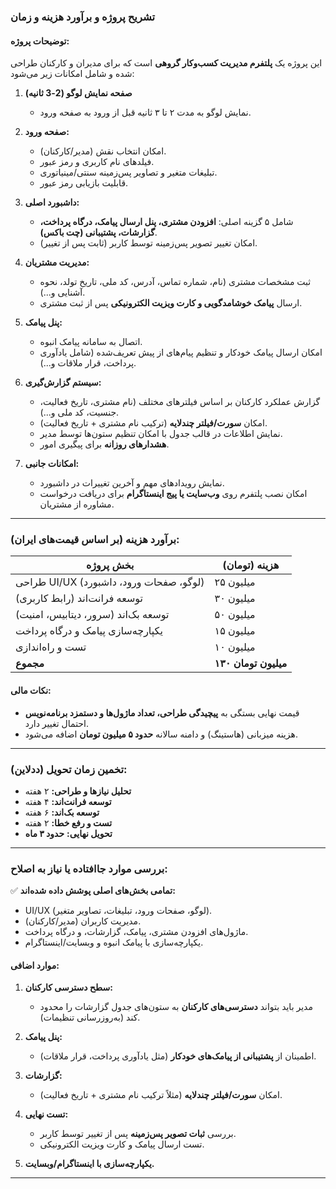 ### **تشریح پروژه و برآورد هزینه و زمان**

#### **توضیحات پروژه:**
این پروژه یک **پلتفرم مدیریت کسب‌وکار گروهی** است که برای مدیران و کارکنان طراحی شده و شامل امکانات زیر می‌شود:

1. **صفحه نمایش لوگو (2-3 ثانیه)**  
   - نمایش لوگو به مدت ۲ تا ۳ ثانیه قبل از ورود به صفحه ورود.

2. **صفحه ورود:**  
   - امکان انتخاب نقش (مدیر/کارکنان).
   - فیلدهای نام کاربری و رمز عبور.
   - تبلیغات متغیر و تصاویر پس‌زمینه سنتی/مینیاتوری.
   - قابلیت بازیابی رمز عبور.

3. **داشبورد اصلی:**  
   - شامل ۵ گزینه اصلی: **افزودن مشتری، پنل ارسال پیامک، درگاه پرداخت، گزارشات، پشتیبانی (چت باکس)**.
   - امکان تغییر تصویر پس‌زمینه توسط کاربر (ثابت پس از تغییر).

4. **مدیریت مشتریان:**  
   - ثبت مشخصات مشتری (نام، شماره تماس، آدرس، کد ملی، تاریخ تولد، نحوه آشنایی و...).
   - ارسال **پیامک خوشامدگویی و کارت ویزیت الکترونیکی** پس از ثبت مشتری.

5. **پنل پیامک:**  
   - اتصال به سامانه پیامک انبوه.
   - امکان ارسال پیامک خودکار و تنظیم پیام‌های از پیش تعریف‌شده (شامل یادآوری پرداخت، قرار ملاقات و...).

6. **سیستم گزارش‌گیری:**  
   - گزارش عملکرد کارکنان بر اساس فیلترهای مختلف (نام مشتری، تاریخ فعالیت، جنسیت، کد ملی و...).
   - امکان **سورت/فیلتر چندلایه** (ترکیب نام مشتری + تاریخ فعالیت).
   - نمایش اطلاعات در قالب جدول با امکان تنظیم ستون‌ها توسط مدیر.
   - **هشدارهای روزانه** برای پیگیری امور.

7. **امکانات جانبی:**  
   - نمایش رویدادهای مهم و آخرین تغییرات در داشبورد.
   - امکان نصب پلتفرم روی **وب‌سایت یا پیج اینستاگرام** برای دریافت درخواست مشاوره از مشتریان.

---

### **برآورد هزینه (بر اساس قیمت‌های ایران):**  
| بخش پروژه                               | هزینه (تومان)      |  
|------------------------------------------|---------------------|  
| طراحی UI/UX (لوگو، صفحات ورود، داشبورد) | ۲۵ میلیون           |  
| توسعه فرانت‌اند (رابط کاربری)          | ۳۰ میلیون           |  
| توسعه بک‌اند (سرور، دیتابیس، امنیت)    | ۵۰ میلیون           |  
| یکپارچه‌سازی پیامک و درگاه پرداخت      | ۱۵ میلیون           |  
| تست و راه‌اندازی                         | ۱۰ میلیون           |  
| **مجموع**                                | **۱۳۰ میلیون تومان** |  

#### **نکات مالی:**
- قیمت نهایی بستگی به **پیچیدگی طراحی، تعداد ماژول‌ها و دستمزد برنامه‌نویس** احتمال تغییر دارد.
- هزینه میزبانی (هاستینگ) و دامنه سالانه **حدود ۵ میلیون تومان** اضافه می‌شود.

---

### **تخمین زمان تحویل (ددلاین):**  
- **تحلیل نیازها و طراحی:** ۲ هفته  
- **توسعه فرانت‌اند:** ۴ هفته  
- **توسعه بک‌اند:** ۶ هفته  
- **تست و رفع خطا:** ۲ هفته  
- **تحویل نهایی:** **حدود ۳ ماه**  

---

### **بررسی موارد جاافتاده یا نیاز به اصلاح:**  
✅ **تمامی بخش‌های اصلی پوشش داده شده‌اند:**  
- UI/UX (لوگو، صفحات ورود، تبلیغات، تصاویر متغیر).  
- مدیریت کاربران (مدیر/کارکنان).  
- ماژول‌های افزودن مشتری، پیامک، گزارشات، و درگاه پرداخت.  
- یکپارچه‌سازی با پیامک انبوه و وبسایت/اینستاگرام.  

#### **موارد اضافی:**
1. **سطح دسترسی کارکنان:**  
   - مدیر باید بتواند **دسترسی‌های کارکنان** به ستون‌های جدول گزارشات را محدود کند (به‌روزرسانی تنظیمات).

2. **پنل پیامک:**  
   - اطمینان از **پشتیبانی از پیامک‌های خودکار** (مثل یادآوری پرداخت، قرار ملاقات).

3. **گزارشات:**  
   - امکان **سورت/فیلتر چندلایه** (مثلاً ترکیب نام مشتری + تاریخ فعالیت).

4. **تست نهایی:**  
   - بررسی **ثبات تصویر پس‌زمینه** پس از تغییر توسط کاربر.
   - تست ارسال پیامک و کارت ویزیت الکترونیکی.

5. **یکپارچه‌سازی با اینستاگرام/وبسایت.**  

--- 
